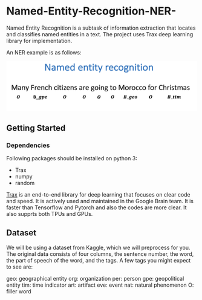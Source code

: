 # Named-Entity-Recognition-NER-
Named Entity Recognition is a subtask of information extraction that locates and classifies named entities in a text. The project uses Trax deep learning library for implementation.

An NER example is as follows: 

![Alt Text](https://github.com/saeedkhaki92/Named-Entity-Recognition-NER-/blob/main/ner.png)

## Getting Started

### Dependencies

Following packages should be installed on python 3:

- Trax
- numpy
- random


<a href="https://github.com/google/trax" target="_blank">Trax</a> is an end-to-end library for deep learning that focuses on clear code and speed. It is actively used and maintained in the Google Brain team. It is faster than Tensorflow and Pytorch and also the codes are more clear. It also supprts both TPUs and GPUs.


## Dataset

We will be using a dataset from Kaggle, which we will preprocess for you. The original data consists of four columns, the sentence number, the word, the part of speech of the word, and the tags. A few tags you might expect to see are:

geo: geographical entity
org: organization
per: person
gpe: geopolitical entity
tim: time indicator
art: artifact
eve: event
nat: natural phenomenon
O: filler word





